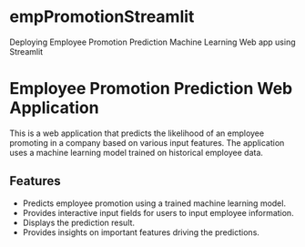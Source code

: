 # empPromotionStreamlit
Deploying Employee Promotion Prediction Machine Learning Web app using Streamlit 

# Employee Promotion Prediction Web Application

This is a web application that predicts the likelihood of an employee promoting in a company based on various input features. The application uses a machine learning model trained on historical employee data.

## Features

- Predicts employee promotion using a trained machine learning model.
- Provides interactive input fields for users to input employee information.
- Displays the prediction result.
- Provides insights on important features driving the predictions.
